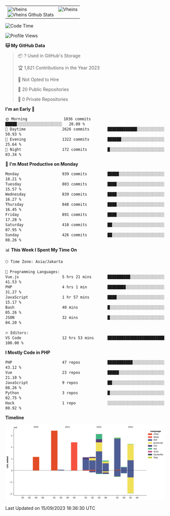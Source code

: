 <table>
  <tr>
    <td valign="top">
      <img src="https://github-readme-streak-stats.herokuapp.com/?user=Vheins&" alt="Vheins" /><br/>
      <img src="https://github-readme-stats.vercel.app/api?username=vheins&count_private=true&show_icons=true" alt="Vheins Github Stats">
    </td>
    <td valign="top">
      <img src="https://github-readme-stats.vercel.app/api/top-langs/?username=Vheins&count_private=true" alt="Vheins" /><br/>
    </td>
  </tr>
</table>

<!--START_SECTION:waka-->
![Code Time](http://img.shields.io/badge/Code%20Time-598%20hrs%2047%20mins-blue)

![Profile Views](http://img.shields.io/badge/Profile%20Views-0-blue)

**🐱 My GitHub Data** 

> 📦 ? Used in GitHub's Storage 
 > 
> 🏆 1,821 Contributions in the Year 2023
 > 
> 🚫 Not Opted to Hire
 > 
> 📜 20 Public Repositories 
 > 
> 🔑 0 Private Repositories 
 > 
**I'm an Early 🐤** 

```text
🌞 Morning                1036 commits        █████░░░░░░░░░░░░░░░░░░░░   20.09 % 
🌆 Daytime                2626 commits        █████████████░░░░░░░░░░░░   50.93 % 
🌃 Evening                1322 commits        ██████░░░░░░░░░░░░░░░░░░░   25.64 % 
🌙 Night                  172 commits         █░░░░░░░░░░░░░░░░░░░░░░░░   03.34 % 
```
📅 **I'm Most Productive on Monday** 

```text
Monday                   939 commits         █████░░░░░░░░░░░░░░░░░░░░   18.21 % 
Tuesday                  803 commits         ████░░░░░░░░░░░░░░░░░░░░░   15.57 % 
Wednesday                839 commits         ████░░░░░░░░░░░░░░░░░░░░░   16.27 % 
Thursday                 848 commits         ████░░░░░░░░░░░░░░░░░░░░░   16.45 % 
Friday                   891 commits         ████░░░░░░░░░░░░░░░░░░░░░   17.28 % 
Saturday                 410 commits         ██░░░░░░░░░░░░░░░░░░░░░░░   07.95 % 
Sunday                   426 commits         ██░░░░░░░░░░░░░░░░░░░░░░░   08.26 % 
```


📊 **This Week I Spent My Time On** 

```text
🕑︎ Time Zone: Asia/Jakarta

💬 Programming Languages: 
Vue.js                   5 hrs 21 mins       ██████████░░░░░░░░░░░░░░░   41.53 % 
PHP                      4 hrs 1 min         ████████░░░░░░░░░░░░░░░░░   31.27 % 
JavaScript               1 hr 57 mins        ████░░░░░░░░░░░░░░░░░░░░░   15.17 % 
Bash                     40 mins             █░░░░░░░░░░░░░░░░░░░░░░░░   05.26 % 
JSON                     32 mins             █░░░░░░░░░░░░░░░░░░░░░░░░   04.20 % 

🔥 Editors: 
VS Code                  12 hrs 53 mins      █████████████████████████   100.00 % 
```

**I Mostly Code in PHP** 

```text
PHP                      47 repos            ███████████░░░░░░░░░░░░░░   43.12 % 
Vue                      23 repos            █████░░░░░░░░░░░░░░░░░░░░   21.10 % 
JavaScript               9 repos             ██░░░░░░░░░░░░░░░░░░░░░░░   08.26 % 
Python                   3 repos             █░░░░░░░░░░░░░░░░░░░░░░░░   02.75 % 
Hack                     1 repo              ░░░░░░░░░░░░░░░░░░░░░░░░░   00.92 % 
```



**Timeline**

![Lines of Code chart](https://raw.githubusercontent.com/vheins/vheins/main/assets/bar_graph.png)


 Last Updated on 15/09/2023 18:36:30 UTC
<!--END_SECTION:waka-->
